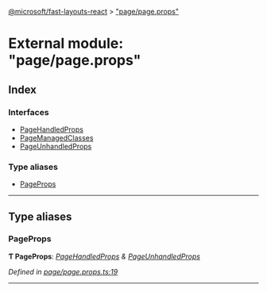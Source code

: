 [@microsoft/fast-layouts-react](../README.md) > ["page/page.props"](../modules/_page_page_props_.md)

# External module: "page/page.props"

## Index

### Interfaces

* [PageHandledProps](../interfaces/_page_page_props_.pagehandledprops.md)
* [PageManagedClasses](../interfaces/_page_page_props_.pagemanagedclasses.md)
* [PageUnhandledProps](../interfaces/_page_page_props_.pageunhandledprops.md)

### Type aliases

* [PageProps](_page_page_props_.md#pageprops)

---

## Type aliases

<a id="pageprops"></a>

###  PageProps

**Ƭ PageProps**: *[PageHandledProps](../interfaces/_page_page_props_.pagehandledprops.md) & [PageUnhandledProps](../interfaces/_page_page_props_.pageunhandledprops.md)*

*Defined in [page/page.props.ts:19](https://github.com/Microsoft/fast-dna/blob/164dd3ca/packages/fast-layouts-react/src/page/page.props.ts#L19)*

___

